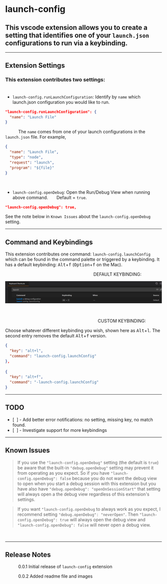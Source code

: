 # launch-config


## This vscode extension allows you to create a setting that identifies one of your `launch.json` configurations to run via a keybinding.

-----------------------------------------------------------------------------------------------


## Extension Settings


### This extension contributes two settings:</br></br>

- `launch-config.runLaunchConfiguration`: Identify by `name` which launch.json configuration you would like to run.</br>

```json
"launch-config.runLaunchConfiguration": {
  "name": "Launch File"
}
```


&emsp;&emsp;&emsp;The `name` comes from one of your launch configurations in the `launch.json` file.  For example,

```json    
{
  "name": "Launch File",
  "type": "node",
  "request": "launch",    
  "program": "${file}"
}
```
</br>

- `launch-config.openDebug`: Open the Run/Debug View when running above command. &nbsp;&nbsp;&nbsp;&nbsp;&nbsp;&nbsp;Default = `true`.

```json
"launch-config.openDebug": true,
```

See the note below in `Known Issues` about the `launch-config.openDebug` setting.

-----------------------------------------------------------------------------------------------



## Command and Keybindings</br>

This extension contributes one command:  `launch-config.launchConfig` which can be found in the command palette or triggered by a keybinding.  It has a default keybinding: <kbd>Alt</kbd>+<kbd>f</kbd> (<kbd>Option</kbd>+<kbd>f</kbd> on the Mac).

&emsp;&emsp;&emsp;&emsp;&emsp;&emsp;&emsp;&emsp;&emsp;&emsp;&emsp;&emsp;&emsp;&emsp;&emsp;&emsp;&emsp;&emsp;&emsp;&emsp; DEFAULT KEYBINDING:
</br>

![Default Keybinding](images/defaultKeyboardShortcut.jpg) 

</br>

&emsp;&emsp;&emsp;&emsp;&emsp;&emsp;&emsp;&emsp;&emsp;&emsp;&emsp;&emsp;&emsp;&emsp;&emsp;&emsp;&emsp;&emsp;&emsp;&emsp;&emsp; CUSTOM KEYBINDING:

Choose whatever different keybinding you wish, shown here as <kbd>Alt</kbd>+<kbd>l</kbd>.  The second entry removes the default <kbd>Alt</kbd>+<kbd>f</kbd> version. 

```json
{
  "key": "alt+l",
  "command": "launch-config.launchConfig"
},

{
  "key": "alt+f",
  "command": "-launch-config.launchConfig"
}
  ```

-------------------------

## TODO

- [&nbsp;&nbsp;] - Add better error notifications: no setting, missing key, no match found.
- [&nbsp;&nbsp;] - Investigate support for more keybindings

-------------------------

## Known Issues

> If you use the `"launch-config.openDebug"` setting (the default is `true`) be aware that the built-in `"debug.openDebug"` setting may prevent it from operating as you expect.  So if you have `"launch-config.openDebug": false` because you do not want the debug view to open when you start a debug session with this extension but you have also have `"debug.openDebug": "openOnSessionStart"` that setting will always open a the debug view regardless of this extension's settings.

> If you want  `"launch-config.openDebug` to always work as you expect, I recommend setting `"debug.openDebug": "neverOpen"`.  Then `"launch-config.openDebug": true` will always open the debug view and `"launch-config.openDebug": false` will never open a debug view.

</br>

------------------------

## Release Notes

&emsp;&emsp;&emsp;0.0.1  Initial release of `launch-config` extension

&emsp;&emsp;&emsp;0.0.2  Added readme file and images


</br>